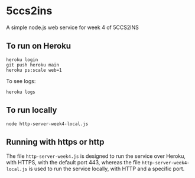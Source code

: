 # 5ccs2ins

A simple node.js web service for week 4 of 5CCS2INS


## To run on Heroku

```
heroku login
git push heroku main
heroku ps:scale web=1
```

To see logs:
```
heroku logs
```


## To run locally

```
node http-server-week4-local.js 
```


## Running with https or http

The file `http-server-week4.js` is designed to run the service over Heroku, with HTTPS, with the default port 443, whereas the file `http-server-week4-local.js` is used to run the service locally, with HTTP and a specific port.




